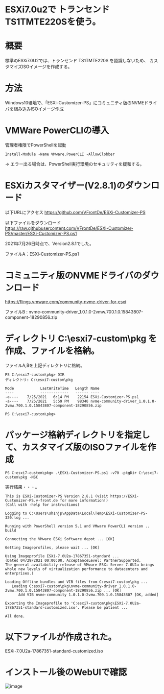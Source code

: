 # ESXi7.0u2で トランセンド TS1TMTE220Sを使う。

# 概要
標準のESXi7.0U2では、トランセンド TS1TMTE220S を認識しないため、
カスタマイズISOイメージを作成する。

# 方法
Windows10環境で、「ESXi-Customizer-PS」にコミュニティ版のNVMEドライバを組み込みISOイメージ作成

# VMWare PowerCLIの導入

管理者権限でPowerShellを起動
```
Install-Module -Name VMware.PowerCLI -AllowClobber
```

→ エラー出る場合は、PowerShell実行環境のセキュリティを緩和する。

# ESXiカスタマイザー(V2.8.1)のダウンロード

以下URLにアクセス
https://github.com/VFrontDe/ESXi-Customizer-PS

以下ファイルをダウンロード
https://raw.githubusercontent.com/VFrontDe/ESXi-Customizer-PS/master/ESXi-Customizer-PS.ps1

2021年7月26日時点で、Version2.8.1でした。

ファイルA：ESXi-Customizer-PS.ps1


# コミュニティ版のNVMEドライバのダウンロード
https://flings.vmware.com/community-nvme-driver-for-esxi

ファイルB : nvme-community-driver_1.0.1.0-2vmw.700.1.0.15843807-component-18290856.zip


# ディレクトリ C:\esxi7-custom\pkg を作成、ファイルを格納。

ファイルA,Bを上記ディレクトリに格納。

```
PS C:\esxi7-custom\pkg> DIR
ディレクトリ: C:\esxi7-custom\pkg

Mode            LastWriteTime   Length Name
----            -------------   ------ ----
-a----    7/25/2021   6:14 PM    22154 ESXi-Customizer-PS.ps1
-a----    7/25/2021   5:59 PM    98340 nvme-community-driver_1.0.1.0-2vmw.700.1.0.15843807-component-18290856.zip

PS C:\esxi7-custom\pkg>
```


# パッケージ格納ディレクトリを指定して、カスタマイズ版のISOファイルを作成
```
PS C:esxi7-custom\pkg> .\ESXi-Customizer-PS.ps1 -v70 -pkgDir C:\esxi7-custom\pkg -NSC
```
実行結果・・・。
```
This is ESXi-Customizer-PS Version 2.8.1 (visit https://ESXi-Customizer-PS.v-front.de for more information!)
(Call with -help for instructions)

Logging to C:\Users\sh1njp\AppData\Local\Temp\ESXi-Customizer-PS-320.log ...

Running with PowerShell version 5.1 and VMware PowerCLI version .. build

Connecting the VMware ESXi Software depot ... [OK]

Getting Imageprofiles, please wait ... [OK]

Using Imageprofile ESXi-7.0U2a-17867351-standard ...
(Dated 04/29/2021 00:00:00, AcceptanceLevel: PartnerSupported,
The general availability release of VMware ESXi Server 7.0U2a brings whole new levels of virtualization performance to datacenters and enterprises.)

Loading Offline bundles and VIB files from C:esxi7-custom\pkg ...
   Loading C:esxi7-custom\pkg\nvme-community-driver_1.0.1.0-2vmw.700.1.0.15843807-component-18290856.zip ... [OK]
      Add VIB nvme-community 1.0.1.0-2vmw.700.1.0.15843807 [OK, added]

Exporting the Imageprofile to 'C:esxi7-custom\pkg\ESXi-7.0U2a-17867351-standard-customized.iso'. Please be patient ...

All done.
```


# 以下ファイルが作成された。

ESXi-7.0U2a-17867351-standard-customized.iso

# インストール後のWebUIで確認
![image](https://user-images.githubusercontent.com/19838489/126905413-a2133511-c7cd-4084-be0c-f7e55ecd2d07.png)
